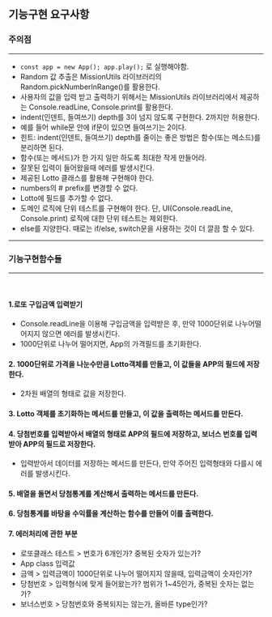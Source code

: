 ## 기능구현 요구사항

### 주의점
<hr/>

* ```const app = new App(); app.play();``` 로 실행해야함. 
* Random 값 추출은 MissionUtils 라이브러리의 Random.pickNumberInRange()를 활용한다.<br/>
* 사용자의 값을 입력 받고 출력하기 위해서는 MissionUtils 라이브러리에서 제공하는 Console.readLine, Console.print를 활용한다.<br/>
* indent(인덴트, 들여쓰기) depth를 3이 넘지 않도록 구현한다. 2까지만 허용한다.
* 예를 들어 while문 안에 if문이 있으면 들여쓰기는 2이다.
* 힌트: indent(인덴트, 들여쓰기) depth를 줄이는 좋은 방법은 함수(또는 메소드)를 분리하면 된다.
* 함수(또는 메서드)가 한 가지 일만 하도록 최대한 작게 만들어라.
* 잘못된 입력이 들어왔을때 에러를 발생시킨다.
* 제공된 Lotto 클래스를 활용해 구현해야 한다.
* numbers의 # prefix를 변경할 수 없다.
* Lotto에 필드를 추가할 수 없다.
* 도메인 로직에 단위 테스트를 구현해야 한다. 단, UI(Console.readLine, Console.print) 로직에 대한 단위 테스트는 제외한다.
* else를 지양한다. 때로는 if/else, switch문을 사용하는 것이 더 깔끔 할 수 있다. 

<hr/>

### 기능구현함수들
<hr/>
<br/>

#### 1.로또 구입금액 입력받기 <br/>
* Console.readLine을 이용해 구입금액을 입력받은 후, 만약 1000단위로 나누어떨어지지 않으면 에러를 발생시킨다.
* 1000단위로 나누어 떨어지면, App의 가격필드를 초기화한다. 
#### 2. 1000단위로 가격을 나눈수만큼 Lotto객체를 만들고, 이 값들을 APP의 필드에 저장한다. <br/>
* 2차원 배열의 형태로 값을 저장한다.
#### 3. Lotto 객체를 초기화하는 메서드를 만들고, 이 값을 출력하는 메서드를 만든다. 
#### 4. 당첨번호를 입력받아서 배열의 형태로 APP의 필드에 저장하고, 보너스 번호를 입력받아 APP의 필드로 저장한다. <br/>
* 입력받아서 데이터를 저장하는 메서드를 만든다, 만약 주어진 입력형태와 다를시 에러를 발생시킨다.
#### 5. 배열을 돌면서 당첨통계를 계산해서 출력하는 메서드를 만든다.<br/>
#### 6. 당첨통계를 바탕을 수익률을 계산하는 함수를 만들어 이를 출력한다. <br/>
#### 7. 에러처리에 관한 부분 
* 로또클래스 테스트 > 번호가 6개인가? 중복된 숫자가 있는가?
* App class 입력값 
* 금액 > 입력금액이 1000단위로 나누어 떨어지지 않을때, 입력금액이 숫자인가?
* 당첨번호 > 입력형식에 맞게 들어왔는가? 범위가 1~45인가, 중복된 숫자는 없는가?
* 보너스번호 > 당첨번호와 중복되지는 않는가, 올바른 type인가?
